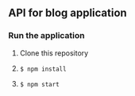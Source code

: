 ## API for blog application

### Run the application

1. Clone this repository

2. `$ npm install`

3. `$ npm start`
